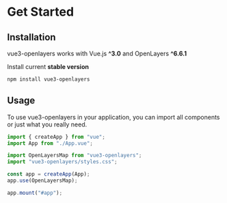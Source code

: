 # Get Started

## Installation

vue3-openlayers works with Vue.js **^3.0** and OpenLayers **^6.6.1**

Install current **stable version**

```bash
npm install vue3-openlayers
```

## Usage

To use vue3-openlayers in your application, you can import all components or just what you really need.

```js
import { createApp } from "vue";
import App from "./App.vue";

import OpenLayersMap from "vue3-openlayers";
import "vue3-openlayers/styles.css";

const app = createApp(App);
app.use(OpenLayersMap);

app.mount("#app");
```
